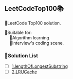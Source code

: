 ## LeetCodeTop100📚
💎LeetCode Top100 solution.

💬Suitable for:
        
        🔸Algorithm learning.
        
        🔸Interview's coding scene.

### 📌Solution List
- [ ] [1.lengthOfLongestSubstring]()
- [ ] [2.LRUCache]()
